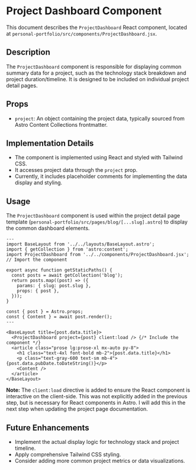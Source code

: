 # Project Dashboard Component

This document describes the `ProjectDashboard` React component, located at `personal-portfolio/src/components/ProjectDashboard.jsx`.

## Description

The `ProjectDashboard` component is responsible for displaying common summary data for a project, such as the technology stack breakdown and project duration/timeline. It is designed to be included on individual project detail pages.

## Props

- `project`: An object containing the project data, typically sourced from Astro Content Collections frontmatter.

## Implementation Details

- The component is implemented using React and styled with Tailwind CSS.
- It accesses project data through the `project` prop.
- Currently, it includes placeholder comments for implementing the data display and styling.

## Usage

The `ProjectDashboard` component is used within the project detail page template (`personal-portfolio/src/pages/blog/[...slug].astro`) to display the common dashboard elements.

```astro
---
import BaseLayout from '../../layouts/BaseLayout.astro';
import { getCollection } from 'astro:content';
import ProjectDashboard from '../../components/ProjectDashboard.jsx'; // Import the component

export async function getStaticPaths() {
  const posts = await getCollection('blog');
  return posts.map((post) => ({
    params: { slug: post.slug },
    props: { post },
  }));
}

const { post } = Astro.props;
const { Content } = await post.render();
---

<BaseLayout title={post.data.title}>
  <ProjectDashboard project={post} client:load /> {/* Include the component */}
  <article class="prose lg:prose-xl mx-auto py-8">
    <h1 class="text-4xl font-bold mb-2">{post.data.title}</h1>
    <p class="text-gray-600 text-sm mb-4">{post.data.pubDate.toDateString()}</p>
    <Content />
  </article>
</BaseLayout>
```

**Note:** The `client:load` directive is added to ensure the React component is interactive on the client-side. This was not explicitly added in the previous step, but is necessary for React components in Astro. I will add this in the next step when updating the project page documentation.

## Future Enhancements

- Implement the actual display logic for technology stack and project timeline.
- Apply comprehensive Tailwind CSS styling.
- Consider adding more common project metrics or data visualizations.